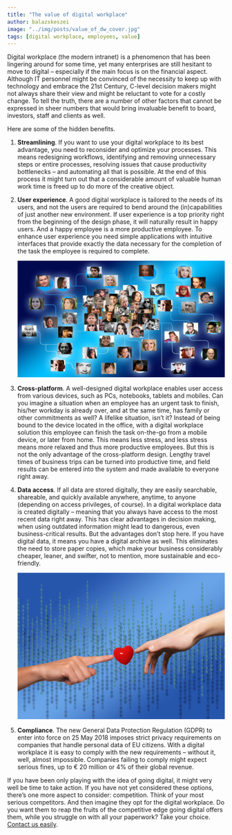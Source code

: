 ```yaml
---
title: "The value of digital workplace"
author: balazskeszei
image: "../img/posts/value_of_dw_cover.jpg"
tags: [digital workplace, employees, value]
---
```

Digital workplace (the modern intranet) is a phenomenon that has been lingering around for some time, yet many enterprises are still hesitant to move to digital – especially if the main focus is on the financial aspect. Although IT personnel might be convinced of the necessity to keep up with technology and embrace the 21st Century, C-level decision makers might not always share their view and might be reluctant to vote for a costly change. To tell the truth, there are a number of other factors that cannot be expressed in sheer numbers that would bring invaluable benefit to board, investors, staff and clients as well.

Here are some of the hidden benefits.

1.  **Streamlining**. If you want to use your digital workplace to its best advantage, you need to reconsider and optimize your processes. This means redesigning workflows, identifying and removing unnecessary steps or entire processes, resolving issues that cause productivity bottlenecks – and automating all that is possible. At the end of this process it might turn out that a considerable amount of valuable human work time is freed up to do more of the creative object.

2.  **User experience**. A good digital workplace is tailored to the needs of its users, and not the users are required to bend around the (in)capabilities of just another new environment. If user experience is a top priority right from the beginning of the design phase, it will naturally result in happy users. And a happy employee is a more productive employee. To enhance user experience you need simple applications with intuitive interfaces that provide exactly the data necessary for the completion of the task the employee is required to complete.

    ![value_of_dw_userexp](../img/posts/value_of_dw_userexp.jpg)

3.  **Cross-platform**. A well-designed digital workplace enables user access from various devices, such as PCs, notebooks, tablets and mobiles. Can you imagine a situation when an employee has an urgent task to finish, his/her workday is already over, and at the same time, has family or other commitments as well? A lifelike situation, isn’t it? Instead of being bound to the device located in the office, with a digital workplace solution this employee can finish the task on-the-go from a mobile device, or later from home. This means less stress, and less stress means more relaxed and thus more productive employees. But this is not the only advantage of the cross-platform design. Lengthy travel times of business trips can be turned into productive time, and field results can be entered into the system and made available to everyone right away.

4.  **Data access**. If all data are stored digitally, they are easily searchable, shareable, and quickly available anywhere, anytime, to anyone (depending on access privileges, of course). In a digital workplace data is created digitally – meaning that you always have access to the most recent data right away. This has clear advantages in decision making, when using outdated information might lead to dangerous, even business-critical results. But the advantages don’t stop here. If you have digital data, it means you have a digital archive as well. This eliminates the need to store paper copies, which make your business considerably cheaper, leaner, and swifter, not to mention, more sustainable and eco-friendly.

    ![value_of_dw_accessdata](../img/posts/value_of_dw_accessdata.jpg)

5.  **Compliance**. The new General Data Protection Regulation (GDPR) to enter into force on 25 May 2018 imposes strict privacy requirements on companies that handle personal data of EU citizens. With a digital workplace it is easy to comply with the new requirements – without it, well, almost impossible. Companies failing to comply might expect serious fines, up to € 20 million or 4% of their global revenue.

If you have been only playing with the idea of going digital, it might very well be time to take action. If you have not yet considered these options, there’s one more aspect to consider: competition. Think of your most serious competitors. And then imagine they opt for the digital workplace. Do you want them to reap the fruits of the competitive edge going digital offers them, while you struggle on with all your paperwork? Take your choice.  [Contact us easily](https://www.sensenet.com/contact).
